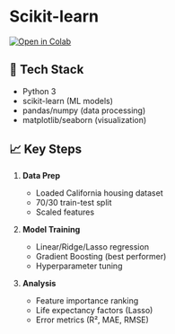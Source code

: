 # Scikit-learn
[![Open in Colab](https://colab.research.google.com/assets/colab-badge.svg)](https://drive.google.com/file/d/1LJ8_vDaUrdYYbZGj4CJEkERrDZgF0Qyc/view?usp=sharing)
## 🔧 Tech Stack
- Python 3
- scikit-learn (ML models)
- pandas/numpy (data processing)
- matplotlib/seaborn (visualization)

## 📈 Key Steps

1. **Data Prep**
   - Loaded California housing dataset
   - 70/30 train-test split
   - Scaled features

2. **Model Training**
   - Linear/Ridge/Lasso regression
   - Gradient Boosting (best performer)
   - Hyperparameter tuning

3. **Analysis**
   - Feature importance ranking
   - Life expectancy factors (Lasso)
   - Error metrics (R², MAE, RMSE)
